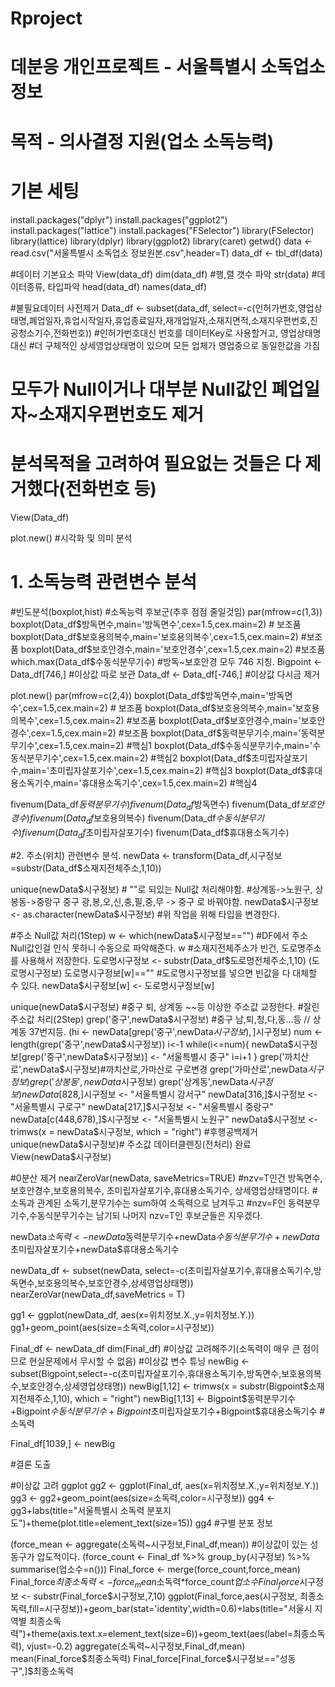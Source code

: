 # Rproject

# 데분응 개인프로젝트 - 서울특별시 소독업소 정보
# 목적 - 의사결정 지원(업소 소독능력)
# 기본 세팅
install.packages("dplyr")
install.packages("ggplot2")
install.packages("lattice")
install.packages("FSelector")
library(FSelector)
library(lattice)
library(dplyr)
library(ggplot2)
library(caret)
getwd()
data <- read.csv("서울특별시 소독업소 정보원본.csv",header=T)
data_df <- tbl_df(data)

#데이터 기본요소 파악
View(data_df)
dim(data_df) #행,렬 갯수 파악
str(data) #데이터종류, 타입파악
head(data_df)
names(data_df)

#불필요데이터 사전제거
Data_df <- subset(data_df, select=-c(인허가번호,영업상태명,폐업일자,휴업시작일자,휴업종료일자,재개업일자,소재지면적,소재지우편번호,진공청소기수,전화번호))
#인허가번호대신 번호를 데이터Key로 사용할거고, 영업상태명 대신
#더 구체적인 상세영업상태명이 있으며 모든 업체가 영업중으로 동일한값을 가짐
# 모두가 Null이거나 대부분 Null값인 폐업일자~소재지우편번호도 제거
# 분석목적을 고려하여 필요없는 것들은 다 제거했다(전화번호 등)
View(Data_df)

plot.new()
#시각화 및 의미 분석

# 1. 소독능력 관련변수 분석
#빈도분석(boxplot,hist)
#소독능력 후보군(추후 점점 줄일것임)
par(mfrow=c(1,3)) 
boxplot(Data_df$방독면수,main='방독면수',cex=1.5,cex.main=2) # 보조품 
boxplot(Data_df$보호용의복수,main='보호용의복수',cex=1.5,cex.main=2) #보조품
boxplot(Data_df$보호안경수,main='보호안경수',cex=1.5,cex.main=2) #보조품
which.max(Data_df$수동식분무기수) #방독~보호안경 모두 746 지칭.
Bigpoint <- Data_df[746,] #이상값 따로 보관
Data_df <- Data_df[-746,] #이상값 다시금 제거

plot.new()
par(mfrow=c(2,4))
boxplot(Data_df$방독면수,main='방독면수',cex=1.5,cex.main=2) # 보조품 
boxplot(Data_df$보호용의복수,main='보호용의복수',cex=1.5,cex.main=2) #보조품
boxplot(Data_df$보호안경수,main='보호안경수',cex=1.5,cex.main=2) #보조품
boxplot(Data_df$동력분무기수,main='동력분무기수',cex=1.5,cex.main=2) #핵심1
boxplot(Data_df$수동식분무기수,main='수동식분무기수',cex=1.5,cex.main=2) #핵심2
boxplot(Data_df$초미립자살포기수,main='초미립자살포기수',cex=1.5,cex.main=2) #핵심3
boxplot(Data_df$휴대용소독기수,main='휴대용소독기수',cex=1.5,cex.main=2) #핵심4

fivenum(Data_df$동력분무기수)
fivenum(Data_df$방독면수)
fivenum(Data_df$보호안경수)
fivenum(Data_df$보호용의복수)
fivenum(Data_df$수동식분무기수)
fivenum(Data_df$초미립자살포기수)
fivenum(Data_df$휴대용소독기수)

#2. 주소(위치) 관련변수 분석.
newData <- transform(Data_df,시구정보=substr(Data_df$소재지전체주소,1,10))

unique(newData$시구정보) # ""로 되있는 Null값 처리해야함. 
#상계동->노원구, 상봉동->중랑구 중구 광,봉,오,신,충,필,중,무 -> 중구 로 바꿔야함.
newData$시구정보 <- as.character(newData$시구정보) #위 작업을 위해 타입을 변경한다.

#주소 Null값 처리(1Step)
w <- which(newData$시구정보=="") #DF에서 주소 Null값인걸 인식 못하니 수동으로 파악해준다.
w #소재지전체주소가 빈건, 도로명주소를 사용해서 저장한다.
도로명시구정보 <- substr(Data_df$도로명전체주소,1,10)
(도로명시구정보)
도로명시구정보[w]=="" #도로명시구정보를 넣으면 빈값을 다 대체할 수 있다.
newData$시구정보[w] <- 도로명시구정보[w]

unique(newData$시구정보) #중구 퇴, 상계동 ~~등 이상한 주소값 교정한다.
#잘린 주소값 처리(2Step)
grep('중구',newData$시구정보) #중구 남,퇴,청,다,동...등 // 상계동 37번지등.
(hi <- newData[grep('중구',newData$시구정보),]$시구정보)
num <- length(grep('중구',newData$시구정보))
i<-1
while(i<=num){
  newData$시구정보[grep('중구',newData$시구정보)] <- "서울특별시 중구"
  i=i+1
}
grep('까치산로',newData$시구정보)#까치산로,가마산로 구로변경
grep('가마산로',newData$시구정보)
grep('상봉동',newData$시구정보)
grep('상계동',newData$시구정보)
newData[828,]$시구정보 <- "서울특별시 강서구" 
newData[316,]$시구정보 <- "서울특별시 구로구"
newData[217,]$시구정보 <- "서울특별시 중랑구"
newData[c(448,678),]$시구정보 <- "서울특별시 노원구"
newData$시구정보 <- trimws(x = newData$시구정보, which = "right") #후행공백제거
unique(newData$시구정보)# 주소값 데이터클렌징(전처리) 완료
View(newData$시구정보)

#0분산 제거
nearZeroVar(newData, saveMetrics=TRUE)
#nzv=T인건 방독면수,보호안경수,보호용의복수, 초미립자살포기수,휴대용소독기수, 상세영업상태명이다.
#소독과 관계된 소독기,분무기수는 sum하여 소독력으로 남겨두고
#nzv=F인 동력분무기수,수동식분무기수는 남기되 나머지 nzv=T인 후보군들은 지우겠다.

newData$소독력 <- newData$동력분무기수+newData$수동식분무기수+newData$초미립자살포기수+newData$휴대용소독기수

newData_df <- subset(newData, select=-c(초미립자살포기수,휴대용소독기수,방독면수,보호용의복수,보호안경수,상세영업상태명))
nearZeroVar(newData_df,saveMetrics = T)

gg1 <- ggplot(newData_df, aes(x=위치정보.X.,y=위치정보.Y.))
gg1+geom_point(aes(size=소독력,color=시구정보))


Final_df <- newData_df
dim(Final_df)
#이상값 고려해주기(소독력이 매우 큰 점이므로 현실문제에서 무시할 수 없음)
#이상값 변수 튜닝
newBig <- subset(Bigpoint,select=-c(초미립자살포기수,휴대용소독기수,방독면수,보호용의복수,보호안경수,상세영업상태명))
newBig[1,12] <- trimws(x = substr(Bigpoint$소재지전체주소,1,10), which = "right")
newBig[1,13] <- Bigpoint$동력분무기수+Bigpoint$수동식분무기수+Bigpoint$초미립자살포기수+Bigpoint$휴대용소독기수 #소독력

Final_df[1039,] <- newBig

#결론 도출

#이상값 고려 ggplot
gg2 <- ggplot(Final_df, aes(x=위치정보.X.,y=위치정보.Y.))
gg3 <- gg2+geom_point(aes(size=소독력,color=시구정보))
gg4 <- gg3+labs(title="서울특별시 소독력 분포지도")+theme(plot.title=element_text(size=15))
gg4 #구별 분포 정보

(force_mean <- aggregate(소독력~시구정보,Final_df,mean)) #이상값이 있는 성동구가 압도적이다.
(force_count <- Final_df %>% group_by(시구정보) %>% summarise(업소수=n()))
Final_force <- merge(force_count,force_mean)
Final_force$최종소독력 <- force_mean$소독력*force_count$업소수
Final_force$시구정보 <- substr(Final_force$시구정보,7,10)
ggplot(Final_force,aes(시구정보, 최종소독력,fill=시구정보))+geom_bar(stat='identity',width=0.6)+labs(title="서울시 지역별 최종소독력")+theme(axis.text.x=element_text(size=6))+geom_text(aes(label=최종소독력), vjust=-0.2)
aggregate(소독력~시구정보,Final_df,mean)
mean(Final_force$최종소독력)
Final_force[Final_force$시구정보=="성동구",]$최종소독력
